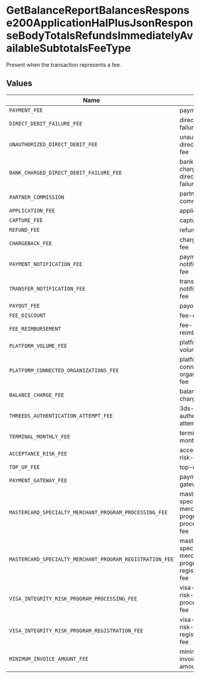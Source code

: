 # GetBalanceReportBalancesResponse200ApplicationHalPlusJsonResponseBodyTotalsRefundsImmediatelyAvailableSubtotalsFeeType

Present when the transaction represents a fee.


## Values

| Name                                                     | Value                                                    |
| -------------------------------------------------------- | -------------------------------------------------------- |
| `PAYMENT_FEE`                                            | payment-fee                                              |
| `DIRECT_DEBIT_FAILURE_FEE`                               | direct-debit-failure-fee                                 |
| `UNAUTHORIZED_DIRECT_DEBIT_FEE`                          | unauthorized-direct-debit-fee                            |
| `BANK_CHARGED_DIRECT_DEBIT_FAILURE_FEE`                  | bank-charged-direct-debit-failure-fee                    |
| `PARTNER_COMMISSION`                                     | partner-commission                                       |
| `APPLICATION_FEE`                                        | application-fee                                          |
| `CAPTURE_FEE`                                            | capture-fee                                              |
| `REFUND_FEE`                                             | refund-fee                                               |
| `CHARGEBACK_FEE`                                         | chargeback-fee                                           |
| `PAYMENT_NOTIFICATION_FEE`                               | payment-notification-fee                                 |
| `TRANSFER_NOTIFICATION_FEE`                              | transfer-notification-fee                                |
| `PAYOUT_FEE`                                             | payout-fee                                               |
| `FEE_DISCOUNT`                                           | fee-discount                                             |
| `FEE_REIMBURSEMENT`                                      | fee-reimbursement                                        |
| `PLATFORM_VOLUME_FEE`                                    | platform-volume-fee                                      |
| `PLATFORM_CONNECTED_ORGANIZATIONS_FEE`                   | platform-connected-organizations-fee                     |
| `BALANCE_CHARGE_FEE`                                     | balance-charge-fee                                       |
| `THREEDS_AUTHENTICATION_ATTEMPT_FEE`                     | 3ds-authentication-attempt-fee                           |
| `TERMINAL_MONTHLY_FEE`                                   | terminal-monthly-fee                                     |
| `ACCEPTANCE_RISK_FEE`                                    | acceptance-risk-fee                                      |
| `TOP_UP_FEE`                                             | top-up-fee                                               |
| `PAYMENT_GATEWAY_FEE`                                    | payment-gateway-fee                                      |
| `MASTERCARD_SPECIALTY_MERCHANT_PROGRAM_PROCESSING_FEE`   | mastercard-specialty-merchant-program-processing-fee     |
| `MASTERCARD_SPECIALTY_MERCHANT_PROGRAM_REGISTRATION_FEE` | mastercard-specialty-merchant-program-registration-fee   |
| `VISA_INTEGRITY_RISK_PROGRAM_PROCESSING_FEE`             | visa-integrity-risk-program-processing-fee               |
| `VISA_INTEGRITY_RISK_PROGRAM_REGISTRATION_FEE`           | visa-integrity-risk-program-registration-fee             |
| `MINIMUM_INVOICE_AMOUNT_FEE`                             | minimum-invoice-amount-fee                               |